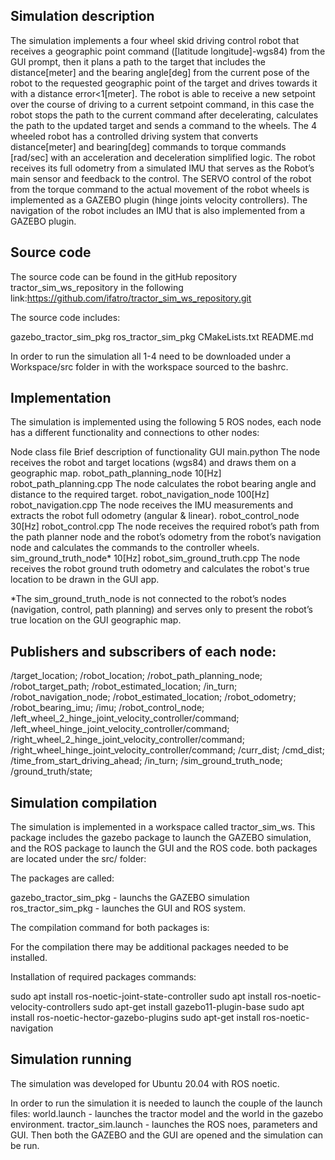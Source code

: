 Simulation description
----------------------------------------

The simulation implements a four wheel skid driving control robot that receives a geographic
point command ([latitude longitude]-wgs84) from the GUI prompt, then it plans a path to the
target that includes the distance[meter] and the bearing angle[deg] from the current pose of
the robot to the requested geographic point of the target and drives towards it with a
distance error<1[meter].
The robot is able to receive a new setpoint over the course of driving to a current setpoint
command, in this case the robot stops the path to the current command after decelerating,
calculates the path to the updated target and sends a command to the wheels.
The 4 wheeled robot has a controlled driving system that converts distance[meter] and
bearing[deg] commands to torque commands [rad/sec] with an acceleration and deceleration
simplified logic.
The robot receives its full odometry from a simulated IMU that serves as the Robot’s main
sensor and feedback to the control.
The SERVO control of the robot from the torque command to the actual movement of the
robot wheels is implemented as a GAZEBO plugin (hinge joints velocity controllers).
The navigation of the robot includes an IMU that is also implemented from a GAZEBO
plugin.

   

Source code 
----------------------------------------
The source code can be found in the gitHub repository tractor_sim_ws_repository in the following link:https://github.com/ifatro/tractor_sim_ws_repository.git

The source code includes:

gazebo_tractor_sim_pkg 
ros_tractor_sim_pkg
CMakeLists.txt
README.md

In order to run the simulation all 1-4 need to be downloaded under a Workspace/src folder in with the workspace sourced to the bashrc.


Implementation
----------------------------------------
The simulation is implemented using the following 5 ROS nodes, each node has a different functionality and connections to other nodes:

Node
class file
Brief description of functionality
GUI
main.python
The node receives the robot and target locations (wgs84) and draws them on a geographic map.
robot_path_planning_node
10[Hz]
robot_path_planning.cpp
The node calculates the robot bearing angle and distance to the required target.
robot_navigation_node
100[Hz]
robot_navigation.cpp
The node receives the IMU measurements and extracts the robot full odometry (angular & linear).
robot_control_node
30[Hz]
robot_control.cpp
The node receives the required robot’s path from the path planner node and the robot’s odometry from the robot’s navigation node and calculates the commands to the controller wheels.  
sim_ground_truth_node*
10[Hz]
robot_sim_ground_truth.cpp
The node receives the robot ground truth odometry and calculates the robot's true location to be drawn in the GUI app.


*The sim_ground_truth_node is not connected to the robot’s nodes (navigation, control, path planning) and serves only to present the robot’s true location on the GUI geographic map.


Publishers and subscribers of each node:
----------------------------------------
/target_location;
/robot_location;
/robot_path_planning_node;
/robot_target_path;
/robot_estimated_location;
/in_turn;
/robot_navigation_node;
/robot_estimated_location;
/robot_odometry;
/robot_bearing_imu;
/imu;
/robot_control_node;
/left_wheel_2_hinge_joint_velocity_controller/command;
/left_wheel_hinge_joint_velocity_controller/command;
/right_wheel_2_hinge_joint_velocity_controller/command;
/right_wheel_hinge_joint_velocity_controller/command;
/curr_dist;
/cmd_dist;
/time_from_start_driving_ahead;
/in_turn;
/sim_ground_truth_node;
/ground_truth/state;

Simulation compilation
----------------------------------------
The simulation is implemented in a workspace called tractor_sim_ws.
This package includes the gazebo package to launch the GAZEBO simulation, and the ROS package to launch the GUI and the ROS code. both packages are located  under the src/ folder:

The packages are called:

gazebo_tractor_sim_pkg - launchs the GAZEBO simulation
ros_tractor_sim_pkg - launches the GUI and ROS system.

The compilation command for both packages is:
 


For the compilation there may be additional packages needed to be installed.

Installation of required packages commands:

  sudo apt install ros-noetic-joint-state-controller
  sudo apt install ros-noetic-velocity-controllers
  sudo apt-get install gazebo11-plugin-base
  sudo apt install ros-noetic-hector-gazebo-plugins
  sudo apt-get install ros-noetic-navigation



Simulation running
----------------------------------------

The simulation was developed for Ubuntu 20.04  with ROS noetic.

In order to run the simulation it is needed to launch the couple of  the launch files:
world.launch - launches the tractor model and the world in the gazebo environment.
tractor_sim.launch - launches the ROS noes, parameters and GUI.
Then both the GAZEBO and the GUI are opened and the simulation can be run.





